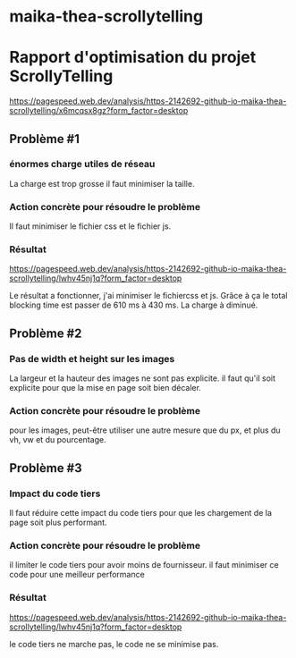 # maika-thea-scrollytelling
# Rapport d'optimisation du projet ScrollyTelling
https://pagespeed.web.dev/analysis/https-2142692-github-io-maika-thea-scrollytelling/x6mcqsx8gz?form_factor=desktop

## Problème #1
### énormes charge utiles de réseau
La charge est trop grosse il faut minimiser la taille.

### Action concrète pour résoudre le problème
Il faut minimiser le fichier css et le fichier js.

### Résultat
https://pagespeed.web.dev/analysis/https-2142692-github-io-maika-thea-scrollytelling/lwhv45nj1q?form_factor=desktop

Le résultat a fonctionner, j'ai minimiser le fichiercss et js. Grâce à ça le total blocking time est passer de 610 ms à 430 ms. La charge à diminué.

## Problème #2
### Pas de width et height sur les images
La largeur et la hauteur des images ne sont pas explicite. il faut qu'il soit explicite pour que la mise en page soit bien décaler.

### Action concrète pour résoudre le problème
pour les images, peut-être utiliser une autre mesure que du px, et plus du vh, vw et du pourcentage.

## Problème #3
### Impact du code tiers
Il faut réduire cette impact du code tiers pour que les chargement de la page soit plus performant.

### Action concrète pour résoudre le problème
il limiter le code tiers pour avoir moins de fournisseur. il faut minimiser ce code pour une meilleur performance

### Résultat
https://pagespeed.web.dev/analysis/https-2142692-github-io-maika-thea-scrollytelling/lwhv45nj1q?form_factor=desktop

le code tiers ne marche pas, le code ne se minimise pas.